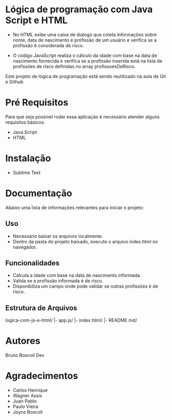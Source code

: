 # Lógica de programação com Java Script e HTML

- No HTML exibe uma caixa de dialogo que coleta informações sobre nome, data de nascimento e profissão de um usuário e verifica se a profissão é considerada de risco.

- O código JavaScript realiza o cálculo da idade com base na data de nascimento fornecida e verifica se a profissão inserida está na lista de profissões de risco definidas no array profissoesDeRisco.

Este projeto de lógica de programação está sendo reutilizado na aula de Git e Github

# Pré Requisitos

Para que seja possível rodar essa aplicação é necessário atender alguns requisitos básicos.

- Java Script
- HTML

# Instalação

- Sublime Text

# Documentação

Abaixo uma lista de informações relevantes para iniciar o projeto:

## Uso

- Necessário baixar os arquivos localmente.
- Dentro da pasta do projeto baixado, execute o arquivo index.html no navegador.

## Funcionalidades

 - Cálcula a idade com base na data de nascimento informada.
 - Valida se a profissão informada é de risco.
 - Disponibiliza um campo onde pode validar se outras profissões é de risco.

## Estrutura de Arquivos

logica-com-js-e-html/
  |- app.js/
  |- index.html/
  |- README.md/
  
# Autores

Bruno Boscoli Dev

# Agradecimentos

- Carlos Henrique
- Wagner Assis
- Juan Pablo 
- Paulo Vieira
- Joyce Boscoli
